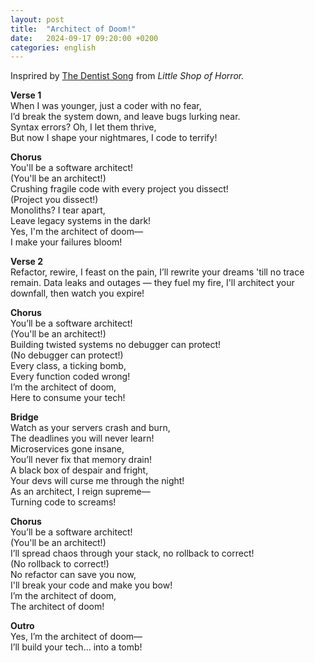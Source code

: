 ```yaml
---
layout: post
title:  "Architect of Doom!"
date:   2024-09-17 09:20:00 +0200
categories: english
---
```


Insprired by [The Dentist Song](https://www.youtube.com/watch?v=bOtMizMQ6oM) from _Little Shop of Horror._

__Verse 1__  
When I was younger, just a coder with no fear,  
I’d break the system down, and leave bugs lurking near.  
Syntax errors? Oh, I let them thrive,  
But now I shape your nightmares, I code to terrify!
 
__Chorus__  
You'll be a software architect!  
(You'll be an architect!)  
Crushing fragile code with every project you dissect!  
(Project you dissect!)  
Monoliths? I tear apart,  
Leave legacy systems in the dark!  
Yes, I'm the architect of doom—  
I make your failures bloom!
 
__Verse 2__  
Refactor, rewire, I feast on the pain,
I’ll rewrite your dreams 'till no trace remain.
Data leaks and outages — they fuel my fire,
I'll architect your downfall, then watch you expire!
 
__Chorus__  
You’ll be a software architect!  
(You'll be an architect!)  
Building twisted systems no debugger can protect!  
(No debugger can protect!)  
Every class, a ticking bomb,  
Every function coded wrong!  
I’m the architect of doom,  
Here to consume your tech!  
 
__Bridge__  
Watch as your servers crash and burn,  
The deadlines you will never learn!  
Microservices gone insane,  
You’ll never fix that memory drain!  
A black box of despair and fright,  
Your devs will curse me through the night!  
As an architect, I reign supreme—  
Turning code to screams!  
 
__Chorus__  
You’ll be a software architect!  
(You'll be an architect!)  
I’ll spread chaos through your stack, no rollback to correct!  
(No rollback to correct!)  
No refactor can save you now,  
I'll break your code and make you bow!  
I’m the architect of doom,  
The architect of doom!  
 
__Outro__  
Yes, I’m the architect of doom—  
I’ll build your tech... into a tomb!  
